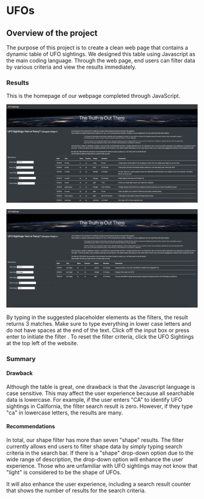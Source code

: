 # UFOs
## Overview of the project
The purpose of this project is to create a clean web page that contains a dynamic table of UFO sightings. We designed this table using Javascript as the main coding language. Through the web page, end users can filter data by various criteria and view the results immediately.
### Results
This is the homepage of our webpage completed through JavaScript.


![image](https://github.com/YutaiLee/UFOs/blob/main/Resources/Top.png)

![image](https://github.com/YutaiLee/UFOs/blob/main/Resources/filter.png)

By typing in the suggested placeholder elements as the filters, the result returns 3 matches. Make sure to type everything in lower case letters and do not have spaces at the end of the text. Click off the input box or press enter to initiate the filter . To reset the filter criteria, click the UFO Sightings at the top left of the website.
### Summary

#### Drawback
Although the table is great, one drawback is that the Javascript language is case sensitive. This may affect the user experience because all searchable data is lowercase. For example, if the user enters "CA" to identify UFO sightings in California, the filter search result is zero. However, if they type "ca" in lowercase letters, the results are many.

#### Recommendations

In total, our shape filter has more than seven "shape" results. The filter currently allows end users to filter shape data by simply typing search criteria in the search bar. If there is a "shape" drop-down option due to the wide range of description, the drop-down option will enhance the user experience. Those who are unfamiliar with UFO sightings may not know that "light" is considered to be the shape of UFOs.

It will also enhance the user experience, including a search result counter that shows the number of results for the search criteria.
